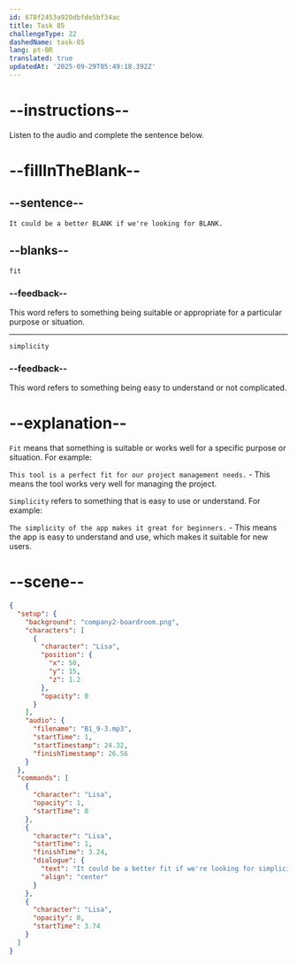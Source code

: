 ```yaml
---
id: 678f2453a920dbfde5bf34ac
title: Task 85
challengeType: 22
dashedName: task-85
lang: pt-BR
translated: true
updatedAt: '2025-09-29T05:49:18.392Z'
---
```


<!-- (audio) Lisa: It could be a better fit if we're looking for simplicity. -->

# --instructions--

Listen to the audio and complete the sentence below.

# --fillInTheBlank--

## --sentence--

`It could be a better BLANK if we're looking for BLANK.`

## --blanks--

`fit`

### --feedback--

This word refers to something being suitable or appropriate for a particular purpose or situation.

---

`simplicity`

### --feedback--

This word refers to something being easy to understand or not complicated.

# --explanation--

`Fit` means that something is suitable or works well for a specific purpose or situation. For example:

`This tool is a perfect fit for our project management needs.` - This means the tool works very well for managing the project.

`Simplicity` refers to something that is easy to use or understand. For example:

`The simplicity of the app makes it great for beginners.` - This means the app is easy to understand and use, which makes it suitable for new users.

# --scene--

```json
{
  "setup": {
    "background": "company2-boardroom.png",
    "characters": [
      {
        "character": "Lisa",
        "position": {
          "x": 50,
          "y": 15,
          "z": 1.2
        },
        "opacity": 0
      }
    ],
    "audio": {
      "filename": "B1_9-3.mp3",
      "startTime": 1,
      "startTimestamp": 24.32,
      "finishTimestamp": 26.56
    }
  },
  "commands": [
    {
      "character": "Lisa",
      "opacity": 1,
      "startTime": 0
    },
    {
      "character": "Lisa",
      "startTime": 1,
      "finishTime": 3.24,
      "dialogue": {
        "text": "It could be a better fit if we're looking for simplicity.",
        "align": "center"
      }
    },
    {
      "character": "Lisa",
      "opacity": 0,
      "startTime": 3.74
    }
  ]
}
```
